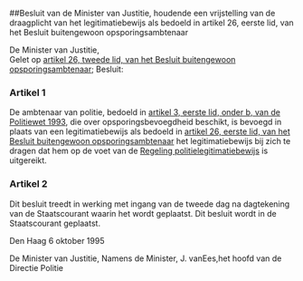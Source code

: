 <meta http-equiv='Content-Type' content='text/html; charset=utf-8' />

##Besluit van de Minister van Justitie, houdende een vrijstelling van de draagplicht van het legitimatiebewijs als bedoeld in artikel 26, eerste lid, van het Besluit buitengewoon opsporingsambtenaar

De Minister van Justitie,  
Gelet op [artikel 26, tweede lid, van het Besluit buitengewoon opsporingsambtenaar](../../../../../AMvB/besluit/buitengewoon/opsporingsambtenaar/BWBR0007013/README.md);
Besluit:    

### Artikel  1  

De ambtenaar van politie, bedoeld in [artikel 3, eerste lid, onder b, van de Politiewet 1993](../../../../../wet/politiewet/1993/BWBR0006299/README.md), die over opsporingsbevoegdheid beschikt, is bevoegd in plaats van een legitimatiebewijs als bedoeld in [artikel 26, eerste lid, van het Besluit buitengewoon opsporingsambtenaar](../../../../../AMvB/besluit/buitengewoon/opsporingsambtenaar/BWBR0007013/README.md) het legitimatiebewijs bij zich te dragen dat hem op de voet van de [Regeling politielegitimatiebewijs](../../../../../ministeriele-regeling/regeling/politielegitimatiebewijs/BWBR0006559/README.md) is uitgereikt.  

### Artikel  2  

Dit besluit treedt in werking met ingang van de tweede dag na dagtekening van de Staatscourant waarin het wordt geplaatst. Dit besluit wordt in de Staatscourant geplaatst.  

Den Haag 
6 oktober 1995    

De 
Minister van Justitie, Namens de Minister, 
J. vanEes,het 
hoofd van de Directie Politie    
